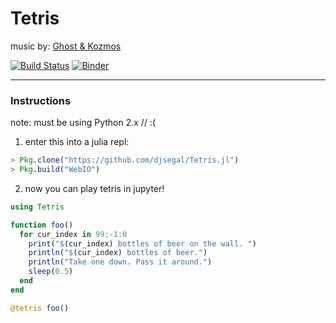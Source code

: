 # Tetris

music by: [Ghost & Kozmos](https://soundcloud.com/the-ghost-that-haunts-your-house/ghost-kozmos-tetris-theme-electro-swing-remix)

[![Build Status](https://travis-ci.org/djsegal/Tetris.jl.svg?branch=master)](https://travis-ci.org/djsegal/Tetris.jl) [![Binder](https://mybinder.org/badge.svg)](https://mybinder.org/v2/gh/djsegal/webio-binder/master?filepath=webio.ipynb)

-----

### Instructions

note: must be using Python 2.x // :(

1) enter this into a julia repl:

```julia
> Pkg.clone("https://github.com/djsegal/Tetris.jl")
> Pkg.build("WebIO")
```

2) now you can play tetris in jupyter!

```julia
using Tetris

function foo()
  for cur_index in 99:-1:0
    print("$(cur_index) bottles of beer on the wall. ")
    println("$(cur_index) bottles of beer.")
    println("Take one down. Pass it around.")
    sleep(0.5)
  end
end

@tetris foo()
```
